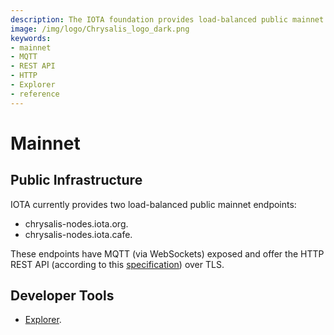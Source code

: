 ```yaml
---
description: The IOTA foundation provides load-balanced public mainnet endpoints where MQTT and the HTTP REST API are enabled. 
image: /img/logo/Chrysalis_logo_dark.png
keywords:
- mainnet
- MQTT
- REST API
- HTTP
- Explorer
- reference
---
```

# Mainnet

## Public Infrastructure

IOTA currently provides two load-balanced public mainnet endpoints:

- chrysalis-nodes.iota.org.
- chrysalis-nodes.iota.cafe.

These endpoints have MQTT (via WebSockets) exposed and offer the HTTP REST API (according to this [specification](https://editor.swagger.io/?url=https://raw.githubusercontent.com/rufsam/protocol-rfcs/master/text/0026-rest-api/0026-rest-api.yaml))
over TLS.

## Developer Tools

- [Explorer](https://explorer.iota.org/mainnet).

